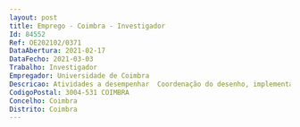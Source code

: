 ```yaml
--- 
layout: post
title: Emprego - Coimbra - Investigador
Id: 84552
Ref: OE202102/0371
DataAbertura: 2021-02-17
DataFecho: 2021-03-03
Trabalho: Investigador
Empregador: Universidade de Coimbra
Descricao: Atividades a desempenhar  Coordenação do desenho, implementação e desenvolvimento da infraestrutura computacional do centro Desenvolvimento de novo  backbone  para os projetos do centro Apoio à criação de interface integrada de pesquisa de  corpora  Integração de  corpora  em projetos lexicográficos, gramatográficos, textuais e didáticos.
CodigoPostal: 3004-531 COIMBRA
Concelho: Coimbra
Distrito: Coimbra
--- 
```

